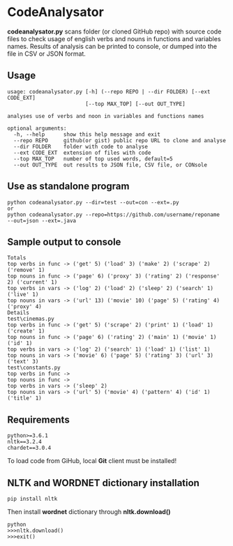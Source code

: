 # CodeAnalysator

**codeanalysator.py** scans folder (or cloned GitHub repo) with source code files to check usage 
of english verbs and nouns in functions and variables names.
Results of analysis can be printed to console, or dumped into the file in CSV 
or JSON format. 

## Usage
```
usage: codeanalysator.py [-h] (--repo REPO | --dir FOLDER) [--ext CODE_EXT]
                         [--top MAX_TOP] [--out OUT_TYPE]

analyses use of verbs and noon in variables and functions names

optional arguments:
  -h, --help      show this help message and exit
  --repo REPO     github(or gist) public repo URL to clone and analyse
  --dir FOLDER    folder with code to analyse
  --ext CODE_EXT  extension of files with code
  --top MAX_TOP   number of top used words, default=5
  --out OUT_TYPE  out results to JSON file, CSV file, or CONsole
```

## Use as standalone program
```
python codeanalysator.py --dir=test --out=con --ext=.py
or
python codeanalysator.py --repo=https://github.com/username/reponame  --out=json --ext=.java

```
## Sample output to console
```
Totals
top verbs in func -> ('get' 5) ('load' 3) ('make' 2) ('scrape' 2) ('remove' 1)
top nouns in func -> ('page' 6) ('proxy' 3) ('rating' 2) ('response' 2) ('current' 1)
top verbs in vars -> ('log' 2) ('load' 2) ('sleep' 2) ('search' 1) ('live' 1)
top nouns in vars -> ('url' 13) ('movie' 10) ('page' 5) ('rating' 4) ('proxy' 4)
Details
test\cinemas.py
top verbs in func -> ('get' 5) ('scrape' 2) ('print' 1) ('load' 1) ('create' 1)
top nouns in func -> ('page' 6) ('rating' 2) ('main' 1) ('movie' 1) ('id' 1)
top verbs in vars -> ('log' 2) ('search' 1) ('load' 1) ('list' 1)
top nouns in vars -> ('movie' 6) ('page' 5) ('rating' 3) ('url' 3) ('text' 3)
test\constants.py
top verbs in func -> 
top nouns in func -> 
top verbs in vars -> ('sleep' 2)
top nouns in vars -> ('url' 5) ('movie' 4) ('pattern' 4) ('id' 1) ('title' 1)
```

## Requirements
```
python>=3.6.1
nltk==3.2.4
chardet==3.0.4
```
To load code from GiHub, local **Git** client must be installed!

## NLTK and WORDNET dictionary installation
```
pip install nltk
```
Then install **wordnet** dictionary through **nltk.download()**
```
python
>>>nltk.download()
>>>exit()
```

